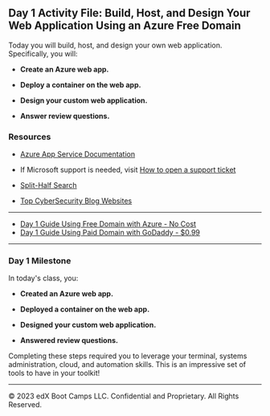 ## Day 1 Activity File: Build, Host, and Design Your Web Application Using an Azure Free Domain

Today you will build, host, and design your own web application. Specifically, you will:

  - **Create an Azure web app.** 

  - **Deploy a container on the web app.**

  - **Design your custom web application.**

  - **Answer review questions.**

### Resources

- [Azure App Service Documentation](https://docs.microsoft.com/en-us/azure/app-service/)

- If Microsoft support is needed, visit [How to open a support ticket](https://docs.microsoft.com/en-us/azure/azure-portal/supportability/how-to-create-azure-support-request)

- [Split-Half Search](https://www.peachpit.com/articles/article.aspx?p=420908&seqNum=3)

- [Top CyberSecurity Blog Websites](https://onlinedegrees.sandiego.edu/top-cyber-security-blogs-websites/)

---

- [Day 1 Guide Using Free Domain with Azure - No Cost](https://docs.google.com/document/d/1LCmP_Aklpcr7ipUaqMzSN7iNCfx6J_1TWjXBM_umduE/edit?usp=sharing) 
- [Day 1 Guide Using Paid Domain with GoDaddy - $0.99](https://docs.google.com/document/d/1pQEQgcv_7nyoOBGT7u6Ruhs_DOWlAzi8vLoh3Hdruks/edit?usp=sharing) 

---

### Day 1 Milestone

In today's class, you:

  - **Created an Azure web app.** 

  - **Deployed a container on the web app.**

  - **Designed your custom web application.**

  - **Answered review questions.**

Completing these steps required you to leverage your terminal, systems administration, cloud, and automation skills. This is an impressive set of tools to have in your toolkit!

---

© 2023 edX Boot Camps LLC. Confidential and Proprietary. All Rights Reserved.  
